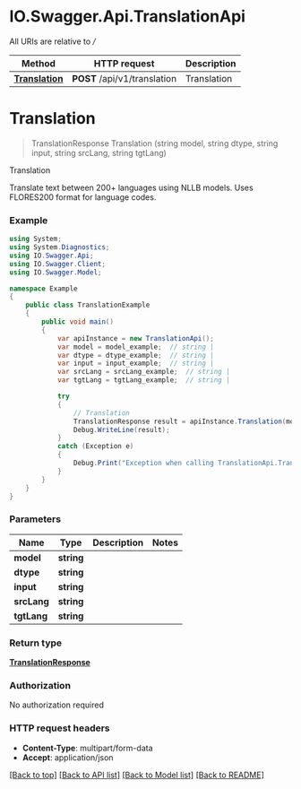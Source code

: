 # IO.Swagger.Api.TranslationApi

All URIs are relative to */*

Method | HTTP request | Description
------------- | ------------- | -------------
[**Translation**](TranslationApi.md#translation) | **POST** /api/v1/translation | Translation

<a name="translation"></a>
# **Translation**
> TranslationResponse Translation (string model, string dtype, string input, string srcLang, string tgtLang)

Translation

Translate text between 200+ languages using NLLB models. Uses FLORES200 format for language codes.

### Example
```csharp
using System;
using System.Diagnostics;
using IO.Swagger.Api;
using IO.Swagger.Client;
using IO.Swagger.Model;

namespace Example
{
    public class TranslationExample
    {
        public void main()
        {
            var apiInstance = new TranslationApi();
            var model = model_example;  // string | 
            var dtype = dtype_example;  // string | 
            var input = input_example;  // string | 
            var srcLang = srcLang_example;  // string | 
            var tgtLang = tgtLang_example;  // string | 

            try
            {
                // Translation
                TranslationResponse result = apiInstance.Translation(model, dtype, input, srcLang, tgtLang);
                Debug.WriteLine(result);
            }
            catch (Exception e)
            {
                Debug.Print("Exception when calling TranslationApi.Translation: " + e.Message );
            }
        }
    }
}
```

### Parameters

Name | Type | Description  | Notes
------------- | ------------- | ------------- | -------------
 **model** | **string**|  | 
 **dtype** | **string**|  | 
 **input** | **string**|  | 
 **srcLang** | **string**|  | 
 **tgtLang** | **string**|  | 

### Return type

[**TranslationResponse**](TranslationResponse.md)

### Authorization

No authorization required

### HTTP request headers

 - **Content-Type**: multipart/form-data
 - **Accept**: application/json

[[Back to top]](#) [[Back to API list]](../README.md#documentation-for-api-endpoints) [[Back to Model list]](../README.md#documentation-for-models) [[Back to README]](../README.md)
